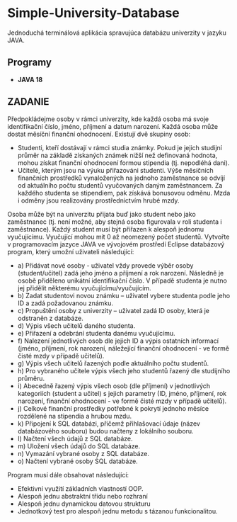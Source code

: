 # Simple-University-Database
Jednoduchá terminálová aplikácia spravujúca databázu univerzity v jazyku JAVA.

## Programy
* **JAVA 18**

## ZADANIE
Předpokládejme osoby v rámci univerzity, kde každá osoba má svoje identifikační číslo, jméno,
příjmení a datum narození. Každá osoba může dostat měsíční finanční ohodnocení. Existují dvě
skupiny osob:

* Studenti, kteří dostávají v rámci studia známky. Pokud je jejich studijní průměr na základě
získaných známek nižší než definovaná hodnota, mohou získat finanční ohodnocení formou
stipendia (tj. nepodléhá dani).
* Učitelé, kterým jsou na výuku přiřazováni studenti. Výše měsíčních finančních prostředků
vynaložených na jednoho zaměstnance se odvíjí od aktuálního počtu studentů vyučovaných
daným zaměstnancem. Za každého studenta se stipendiem, pak získává bonusovou odměnu.
Mzda i odměny jsou realizovány prostřednictvím hrubé mzdy.

Osoba může být na univerzitu přijata buď jako student nebo jako zaměstnanec (tj. není možné, aby
stejná osoba figurovala v roli studenta i zaměstnance). Každý student musí být přiřazen k alespoň
jednomu vyučujícímu. Vyučující mohou mít 0 až neomezený počet studentů.
Vytvořte v programovacím jazyce JAVA ve vývojovém prostředí Eclipse databázový program, který
umožní uživateli následující:

* a) Přidávat nové osoby - uživatel vždy provede výběr osoby (student/učitel) zadá jeho jméno a
příjmení a rok narození. Následně je osobě přiděleno unikátní identifikační číslo. V případě
studenta je nutno jej přidělit některému vyučujícímu/vyučujícím.
* b) Zadat studentovi novou známku – uživatel vybere studenta podle jeho ID a zadá požadovanou
známku.
* c) Propuštění osoby z univerzity – uživatel zadá ID osoby, která je odstraněn z databáze.
* d) Výpis všech učitelů daného studenta.
* e) Přiřazení a odebrání studenta danému vyučujícímu.
* f) Nalezení jednotlivých osob dle jejich ID a výpis ostatních informací (jméno, příjmení, rok
narození, náležející finanční ohodnocení - ve formě čisté mzdy v případě učitelů).
* g) Výpis všech učitelů řazených podle aktuálního počtu studentů.
* h) Pro vybraného učitele výpis všech jeho studentů řazený dle studijního průměru.
* i) Abecedně řazený výpis všech osob (dle příjmení) v jednotlivých kategoriích (student a učitel)
s jejich parametry (ID, jméno, příjmení, rok narození, finanční ohodnocení - ve formě čisté mzdy
v případě učitelů).
* j) Celkové finanční prostředky potřebné k pokrytí jednoho měsíce rozdělené na stipendia a hrubou
mzdu.
* k) Připojení k SQL databázi, přičemž přihlašovací údaje (název databázového souboru) budou
načteny z lokálního souboru.
* l) Načtení všech údajů z SQL databáze.
* m) Uložení všech údajů do SQL databáze.
* n) Vymazání vybrané osoby z SQL databáze.
* o) Načtení vybrané osoby SQL databáze.
 
Program musí dále obsahovat následující:
* Efektivní využití základních vlastností OOP.
* Alespoň jednu abstraktní třídu nebo rozhraní
* Alespoň jednu dynamickou datovou strukturu
* Jednotkový test pro alespoň jednu metodu s tázanou funkcionalitou. 
